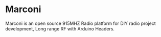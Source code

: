 # Marconi
Marconi is an open source 915MHZ Radio platform for DIY radio project development, Long range RF with Arduino Headers.
